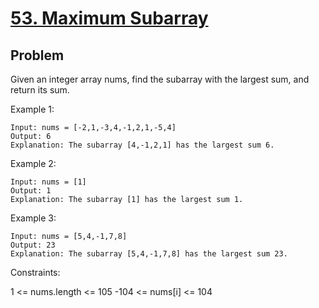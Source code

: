 # [53. Maximum Subarray](https://leetcode.com/problems/maximum-subarray/)




## Problem



Given an integer array nums, find the subarray with the largest sum, and return its sum.

 

Example 1:

```
Input: nums = [-2,1,-3,4,-1,2,1,-5,4]
Output: 6
Explanation: The subarray [4,-1,2,1] has the largest sum 6.
```

Example 2:

```
Input: nums = [1]
Output: 1
Explanation: The subarray [1] has the largest sum 1.
```

Example 3:

```
Input: nums = [5,4,-1,7,8]
Output: 23
Explanation: The subarray [5,4,-1,7,8] has the largest sum 23.
```


Constraints:

1 <= nums.length <= 105
-104 <= nums[i] <= 104


